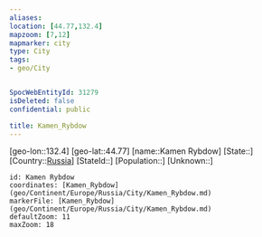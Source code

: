 ```yaml
---
aliases: 
location: [44.77,132.4]
mapzoom: [7,12] 
mapmarker: city 
type: City
tags:
- geo/City


SpocWebEntityId: 31279
isDeleted: false
confidential: public

title: Kamen_Rybdow
---
```

[geo-lon::132.4]
[geo-lat::44.77]
[name::Kamen Rybdow]
[State::]
[Country::[Russia](geo/Continent/Europe/Russia.md)]
[StateId::]
[Population::]
[Unknown::]


```leaflet
id: Kamen Rybdow
coordinates: [Kamen_Rybdow](geo/Continent/Europe/Russia/City/Kamen_Rybdow.md)
markerFile: [Kamen_Rybdow](geo/Continent/Europe/Russia/City/Kamen_Rybdow.md)
defaultZoom: 11 
maxZoom: 18
```


